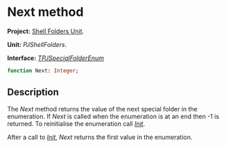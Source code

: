 # Next method

**Project:** [Shell Folders Unit](ShellFoldersUnit.md).

**Unit:** _PJShellFolders_.

**Interface:** _[TPJSpecialFolderEnum](TPJSpecialFolderEnum.md)_

```pascal
function Next: Integer;
```

## Description

The _Next_ method returns the value of the next special folder in the enumeration. If _Next_ is called when the enumeration is at an end then -1 is returned. To reinitialise the enumeration call _[Init](TPJSpecialFolderEnumInit.md)_.

After a call to _[Init](TPJSpecialFolderEnumInit.md)_, _Next_ returns the first value in the enumeration.
